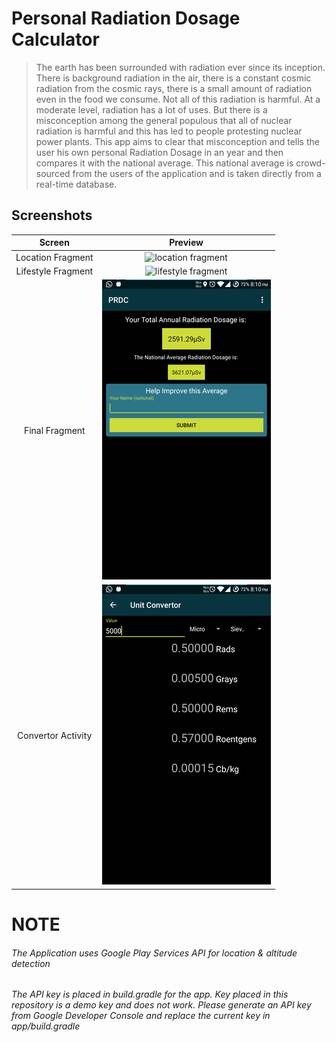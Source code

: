 # Personal Radiation Dosage Calculator

>The earth has been surrounded with radiation ever since its inception. There is background radiation in the air, there is a constant cosmic radiation from the cosmic rays, there is a small amount of radiation even in the food we consume. Not all of this radiation is harmful. At a moderate level, radiation has a lot of uses.
>But there is a misconception among the general populous that all of nuclear radiation is harmful and this has led to people protesting nuclear power plants.
>This app aims to clear that misconception and tells the user his own personal Radiation Dosage in an year and then compares it with the national average. This national average is crowd-sourced from the users of the application and is taken directly from a real-time database.

## Screenshots

|Screen | Preview|
|:-----:|:-------:|
|Location Fragment|![location fragment](screens/screens1.png)|
|Lifestyle Fragment|![lifestyle fragment](screens/lifestyl1.png)|
|Final Fragment|![Final](screens/finalSubmission.png)|
|Convertor Activity|![convertor Activity](screens/convertor.png)|

# NOTE

###### The Application uses Google Play Services API for location & altitude detection

###### The API key is placed in build.gradle for the app. Key placed in this repository is a demo key and does not work. Please generate an API key from Google Developer Console and replace the current key in app/build.gradle

